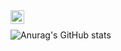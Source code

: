 <a href="https://www.linkedin.com/in/neilhdez/">
  <img align="left" alt="Neil Hernández LinkedIn" width="22px" src="https://cdn.tomondre.com/icons/linkedinn.svg" />
</a>

</br>

![Anurag's GitHub stats](https://github-readme-stats.vercel.app/api?username=neilhdezs&count_private=true&show_icons=true&theme=radical)
</br>
